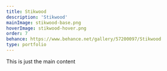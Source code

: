 ```yaml
---
title: Stikwood
description: 'Stikwood'
mainImage: stikwood-base.png
hoverImage: stikwood-hover.png
order: 7
behance: https://www.behance.net/gallery/57200097/Stikwood
type: portfolio
---
```


This is just the main content
